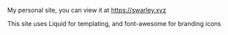 My personal site, you can view it at https://swarley.xyz

This site uses Liquid for templating, and font-awesome for branding icons
